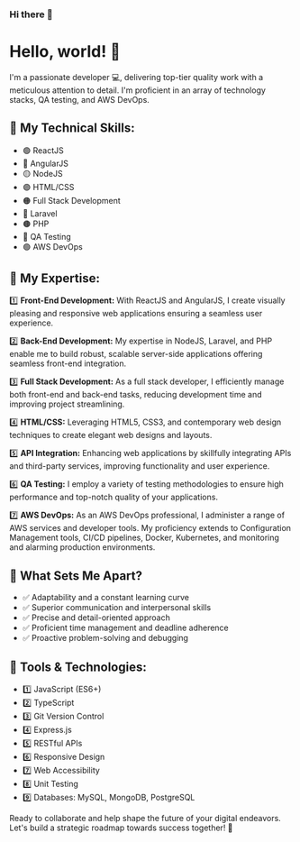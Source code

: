 ### Hi there 👋

<!--
**teenops/teenops** is a ✨ _special_ ✨ repository because its `README.md` (this file) appears on your GitHub profile.

Here are some ideas to get you started:

- 🔭 I’m currently working on ...
- 🌱 I’m currently learning ...
- 👯 I’m looking to collaborate on ...
- 🤔 I’m looking for help with ...
- 💬 Ask me about ...
- 📫 How to reach me: ...
- 😄 Pronouns: ...
- ⚡ Fun fact: ...
-->
# Hello, world! 👋

I'm a passionate developer 💻, delivering top-tier quality work with a meticulous attention to detail. I'm proficient in an array of technology stacks, QA testing, and AWS DevOps.

## 🔧 My Technical Skills:

- 🟢 ReactJS
- 🔵 AngularJS
- 🟡 NodeJS
- 🟣 HTML/CSS
- 🟠 Full Stack Development
- 🔴 Laravel
- 🟤 PHP
- 🔵 QA Testing
- 🟢 AWS DevOps

## 🎯 My Expertise:

1️⃣ **Front-End Development:** With ReactJS and AngularJS, I create visually pleasing and responsive web applications ensuring a seamless user experience.

2️⃣ **Back-End Development:** My expertise in NodeJS, Laravel, and PHP enable me to build robust, scalable server-side applications offering seamless front-end integration.

3️⃣ **Full Stack Development:** As a full stack developer, I efficiently manage both front-end and back-end tasks, reducing development time and improving project streamlining.

4️⃣ **HTML/CSS:** Leveraging HTML5, CSS3, and contemporary web design techniques to create elegant web designs and layouts.

5️⃣ **API Integration:** Enhancing web applications by skillfully integrating APIs and third-party services, improving functionality and user experience.

6️⃣ **QA Testing:** I employ a variety of testing methodologies to ensure high performance and top-notch quality of your applications.

7️⃣ **AWS DevOps:** As an AWS DevOps professional, I administer a range of AWS services and developer tools. My proficiency extends to Configuration Management tools, CI/CD pipelines, Docker, Kubernetes, and monitoring and alarming production environments.

## 📌 What Sets Me Apart?

- ✅ Adaptability and a constant learning curve
- ✅ Superior communication and interpersonal skills
- ✅ Precise and detail-oriented approach
- ✅ Proficient time management and deadline adherence
- ✅ Proactive problem-solving and debugging

## 🔧 Tools & Technologies:

- 1️⃣ JavaScript (ES6+)
- 2️⃣ TypeScript
- 3️⃣ Git Version Control
- 4️⃣ Express.js
- 5️⃣ RESTful APIs
- 6️⃣ Responsive Design
- 7️⃣ Web Accessibility
- 8️⃣ Unit Testing
- 9️⃣ Databases: MySQL, MongoDB, PostgreSQL

Ready to collaborate and help shape the future of your digital endeavors. Let's build a strategic roadmap towards success together! 🚀
